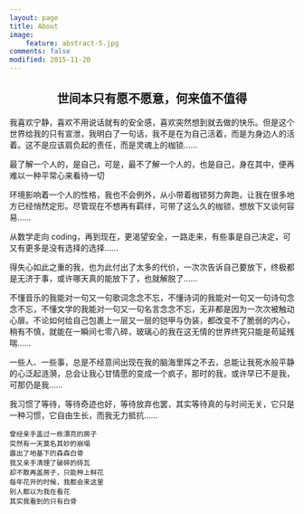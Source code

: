 ```yaml
---
layout: page
title: About
image:
    feature: abstract-5.jpg
comments: false
modified: 2015-11-20
---
```


<h2 align="center">
世间本只有愿不愿意，何来值不值得
</h2>

我喜欢宁静，喜欢不用说话就有的安全感，喜欢突然想到就去做的快乐。但是这个世界给我的只有宣泄，我明白了一句话，我不是在为自己活着，而是为身边人的活着。这不是应该肩负起的责任，而是灵魂上的枷锁……

最了解一个人的，是自己，可是，最不了解一个人的，也是自己，身在其中，便再难以一种平常心来看待一切

环境影响着一个人的性格，我也不会例外，从小带着枷锁努力奔跑，让我在很多地方已经悄然定形。尽管现在不想再有羁绊，可带了这么久的枷锁，想放下又谈何容易……

从数学走向 coding，再到现在，更渴望安全，一路走来，有些事是自己决定，可又有更多是没有选择的选择……

得失心如此之重的我，也为此付出了太多的代价，一次次告诉自己要放下，终极都是无济于事，或许哪天真的能放下了，也就解脱了……

不懂音乐的我能对一句又一句歌词念念不忘，不懂诗词的我能对一句又一句诗句念念不忘，不懂文学的我能对一句又一句名言念念不忘，无非都是因为一次次被触动心扉。不论如何给自己包裹上一层又一层的铠甲与伪装，都改变不了脆弱的内心，稍有不慎，就能在一瞬间七零八碎，玻璃心的我在这无情的世界终究只能是苟延残喘……

一些人、一些事，总是不经意间出现在我的脑海里挥之不去，总能让我死水般平静的心泛起涟漪，总会让我心甘情愿的变成一个疯子，那时的我，或许早已不是我，可那仍是我……

我习惯了等待，等待奇迹也好，等待放弃也罢，其实等待真的与时间无关，它只是一种习惯，它自由生长，而我无力抵抗……

```
曾经亲手盖过一栋漂亮的房子
突然有一天莫名其妙的崩塌
露出了地基下的森森白骨
我又亲手清理了破碎的砖瓦
却不敢再盖房子，只能种上鲜花
每年花开的时候，我都会来这里
别人都以为我在看花
其实我看到的只有白骨
```
